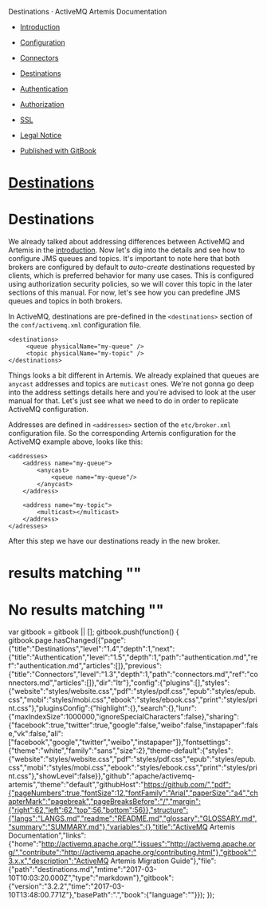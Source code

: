   Destinations · ActiveMQ Artemis Documentation               

*   [Introduction](./)
*   [Configuration](configuration.html)
*   [Connectors](connectors.html)
*   [Destinations](destinations.html)
*   [Authentication](authentication.html)
*   [Authorization](authorization.html)
*   [SSL](ssl.html)
*   [Legal Notice](notice.html)

*   [Published with GitBook](https://www.gitbook.com)

[Destinations](.)
=================

Destinations
============

We already talked about addressing differences between ActiveMQ and Artemis in the [introduction](./). Now let's dig into the details and see how to configure JMS queues and topics. It's important to note here that both brokers are configured by default to _auto-create_ destinations requested by clients, which is preferred behavior for many use cases. This is configured using authorization security policies, so we will cover this topic in the later sections of this manual. For now, let's see how you can predefine JMS queues and topics in both brokers.

In ActiveMQ, destinations are pre-defined in the `<destinations>` section of the `conf/activemq.xml` configuration file.

    <destinations>
         <queue physicalName="my-queue" />
         <topic physicalName="my-topic" />
    </destinations>
    

Things looks a bit different in Artemis. We already explained that queues are `anycast` addresses and topics are `muticast` ones. We're not gonna go deep into the address settings details here and you're advised to look at the user manual for that. Let's just see what we need to do in order to replicate ActiveMQ configuration.

Addresses are defined in `<addresses>` section of the `etc/broker.xml` configuration file. So the corresponding Artemis configuration for the ActiveMQ example above, looks like this:

    <addresses>    
        <address name="my-queue">
            <anycast>
                <queue name="my-queue"/>
            </anycast>
        </address>
    
        <address name="my-topic">
            <multicast></multicast>
        </address>
    </adresses>
    

After this step we have our destinations ready in the new broker.

results matching ""
===================

No results matching ""
======================

[](connectors.html)[](authentication.html)

var gitbook = gitbook || \[\]; gitbook.push(function() { gitbook.page.hasChanged({"page":{"title":"Destinations","level":"1.4","depth":1,"next":{"title":"Authentication","level":"1.5","depth":1,"path":"authentication.md","ref":"authentication.md","articles":\[\]},"previous":{"title":"Connectors","level":"1.3","depth":1,"path":"connectors.md","ref":"connectors.md","articles":\[\]},"dir":"ltr"},"config":{"plugins":\[\],"styles":{"website":"styles/website.css","pdf":"styles/pdf.css","epub":"styles/epub.css","mobi":"styles/mobi.css","ebook":"styles/ebook.css","print":"styles/print.css"},"pluginsConfig":{"highlight":{},"search":{},"lunr":{"maxIndexSize":1000000,"ignoreSpecialCharacters":false},"sharing":{"facebook":true,"twitter":true,"google":false,"weibo":false,"instapaper":false,"vk":false,"all":\["facebook","google","twitter","weibo","instapaper"\]},"fontsettings":{"theme":"white","family":"sans","size":2},"theme-default":{"styles":{"website":"styles/website.css","pdf":"styles/pdf.css","epub":"styles/epub.css","mobi":"styles/mobi.css","ebook":"styles/ebook.css","print":"styles/print.css"},"showLevel":false}},"github":"apache/activemq-artemis","theme":"default","githubHost":"https://github.com/","pdf":{"pageNumbers":true,"fontSize":12,"fontFamily":"Arial","paperSize":"a4","chapterMark":"pagebreak","pageBreaksBefore":"/","margin":{"right":62,"left":62,"top":56,"bottom":56}},"structure":{"langs":"LANGS.md","readme":"README.md","glossary":"GLOSSARY.md","summary":"SUMMARY.md"},"variables":{},"title":"ActiveMQ Artemis Documentation","links":{"home":"http://activemq.apache.org/","issues":"http://activemq.apache.org/","contribute":"http://activemq.apache.org/contributing.html"},"gitbook":"3.x.x","description":"ActiveMQ Artemis Migration Guide"},"file":{"path":"destinations.md","mtime":"2017-03-10T10:03:20.000Z","type":"markdown"},"gitbook":{"version":"3.2.2","time":"2017-03-10T13:48:00.771Z"},"basePath":".","book":{"language":""}}); });